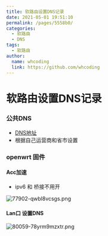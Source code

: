 ```yaml
---
title: 软路由设置DNS记录
date: 2021-05-01 19:51:10
permalink: /pages/5558b0/
categories:
  - 软路由
  - DNS
tags:
  - 软路由
author: 
  name: whcoding
  link: https://github.com/whcoding
---
```


# 软路由设置DNS记录

### 公共DNS
- [DNS地址](https://baijiahao.baidu.com/s?id=1639411328958731656&wfr=spider&for=pc)
- 根据自己运营商和省市设置


<!-- more -->


### openwrt 固件

#### Acc加速
- ipv6 和 桥接不用开

![77902-qwbl8vcsgs.png](https://images.whcoding.com/77902-qwbl8vcsgs.png)

#### Lan口 设置DNS
![80059-78yrm9mzxtr.png](https://images.whcoding.com/80059-78yrm9mzxtr.png)


